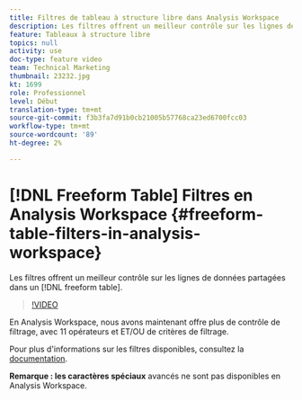 ```yaml
---
title: Filtres de tableau à structure libre dans Analysis Workspace
description: Les filtres offrent un meilleur contrôle sur les lignes de données partagées dans un tableau à structure libre.
feature: Tableaux à structure libre
topics: null
activity: use
doc-type: feature video
team: Technical Marketing
thumbnail: 23232.jpg
kt: 1699
role: Professionnel
level: Début
translation-type: tm+mt
source-git-commit: f3b3fa7d91b0cb21005b57768ca23ed6700fcc03
workflow-type: tm+mt
source-wordcount: '89'
ht-degree: 2%

---
```



# [!DNL Freeform Table] Filtres en Analysis Workspace  {#freeform-table-filters-in-analysis-workspace}

Les filtres offrent un meilleur contrôle sur les lignes de données partagées dans un [!DNL freeform table].

>[!VIDEO](https://video.tv.adobe.com/v/23232/?quality=12)

En Analysis Workspace, nous avons maintenant offre plus de contrôle de filtrage, avec 11 opérateurs et ET/OU de critères de filtrage.

Pour plus d&#39;informations sur les filtres disponibles, consultez la [documentation](https://marketing.adobe.com/resources/help/en_US/analytics/analysis-workspace/pagination_filtering_sorting.html).

**Remarque : les caractères spéciaux** avancés ne sont pas disponibles en Analysis Workspace.
